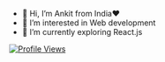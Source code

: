 - 👋 Hi, I’m Ankit from India❤️
- 👀 I’m interested in Web development
- 🌱 I’m currently exploring React.js

 [![Profile Views](https://komarev.com/ghpvc/?username=ankit8394&color=green&style=for-the-badge)](https://github.com/ankit8394)


<!---
ankit8394/ankit8394 is a ✨ special ✨ repository because its `README.md` (this file) appears on your GitHub profile.
You can click the Preview link to take a look at your changes.
--->
